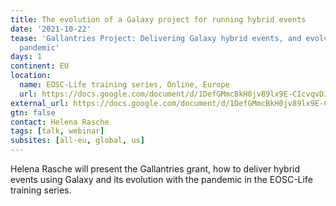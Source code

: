 ```yaml
---
title: The evolution of a Galaxy project for running hybrid events
date: '2021-10-22'
tease: 'Gallantries Project: Delivering Galaxy hybrid events, and evolving with the
  pandemic'
days: 1
continent: EU
location:
  name: EOSC-Life training series, Online, Europe
  url: https://docs.google.com/document/d/1DefGMmcBkH0jv89lx9E-CIcvqvDJoT5cdjONKOP94bY/edit
external_url: https://docs.google.com/document/d/1DefGMmcBkH0jv89lx9E-CIcvqvDJoT5cdjONKOP94bY/edit#heading=h.k4a1o3eqwsd4
gtn: false
contact: Helena Rasche
tags: [talk, webinar]
subsites: [all-eu, global, us]
---
```


Helena Rasche will present the Gallantries grant, how to deliver hybrid events using Galaxy and its evolution with the pandemic in the EOSC-Life training series.
